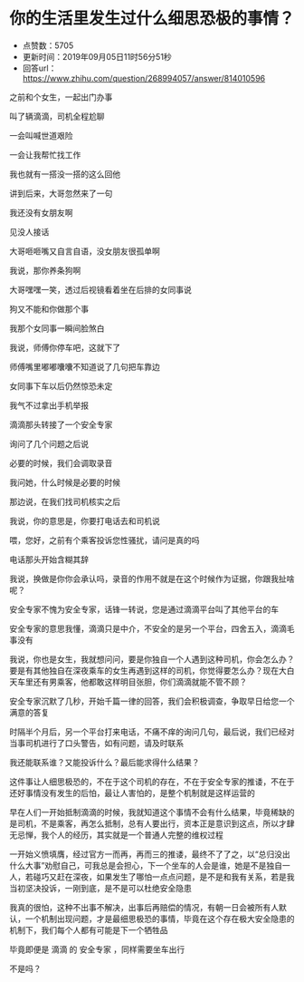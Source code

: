 # 你的生活里发生过什么细思恐极的事情？
- 点赞数：5705
- 更新时间：2019年09月05日11时56分51秒
- 回答url：https://www.zhihu.com/question/268994057/answer/814010596
<body>
 <p data-pid="EtkBSepG">之前和个女生，一起出门办事</p>
 <p data-pid="aeLpMOct">叫了辆滴滴，司机全程尬聊</p>
 <p data-pid="u69RCNQ2">一会叫喊世道艰险</p>
 <p data-pid="1Ki4Ze2K">一会让我帮忙找工作</p>
 <p data-pid="jLD_esX3">我也就有一搭没一搭的这么回他</p>
 <p data-pid="7sW8zTJr">讲到后来，大哥忽然来了一句</p>
 <p data-pid="BI0cQBix">我还没有女朋友啊</p>
 <p data-pid="erlyAHsi">见没人接话</p>
 <p data-pid="lW7MLhNV">大哥咂咂嘴又自言自语，没女朋友很孤单啊</p>
 <p data-pid="cUHC4HHi">我说，那你养条狗啊</p>
 <p data-pid="N-ndwfn8">大哥嘿嘿一笑，透过后视镜看着坐在后排的女同事说</p>
 <p data-pid="plmCN8mN">狗又不能和你做那个事</p>
 <p data-pid="-CpyrZo4">我那个女同事一瞬间脸煞白</p>
 <p data-pid="O7SHw-mJ">我说，师傅你停车吧，这就下了</p>
 <p data-pid="_pEDm1bW">师傅嘴里嘟嘟囔囔不知道说了几句把车靠边</p>
 <p data-pid="pJcgpoDF">女同事下车以后仍然惊恐未定</p>
 <p data-pid="Jn6y_z_p">我气不过拿出手机举报</p>
 <p data-pid="UiFMdvJq">滴滴那头转接了一个安全专家</p>
 <p data-pid="0js7RfeM">询问了几个问题之后说</p>
 <p data-pid="dj_Y_KIj">必要的时候，我们会调取录音</p>
 <p data-pid="4wSGrQeR">我问她，什么时候是必要的时候</p>
 <p data-pid="bOpZZyVN">那边说，在我们找司机核实之后</p>
 <p data-pid="8T4fEeLU">我说，你的意思是，你要打电话去和司机说</p>
 <p data-pid="JQ08i34R">喂，您好，之前有个乘客投诉您性骚扰，请问是真的吗</p>
 <p data-pid="XWi7XNQ1">电话那头开始含糊其辞</p>
 <p data-pid="AwtrsP01">我说，换做是你你会承认吗，录音的作用不就是在这个时候作为证据，你跟我扯啥呢？</p>
 <p data-pid="22Q09MIG">安全专家不愧为安全专家，话锋一转说，您是通过滴滴平台叫了其他平台的车</p>
 <p data-pid="Yv_pPCP1">安全专家的意思我懂，滴滴只是中介，不安全的是另一个平台，四舍五入，滴滴毛事没有</p>
 <p data-pid="wGEscI4x">我说，你也是女生，我就想问问，要是你独自一个人遇到这种司机，你会怎么办？要是有其他独自在深夜乘车的女生再遇到这样的司机，你觉得要怎么办？现在大白天车里还有男乘客，他都敢这样明目张胆，你们滴滴就能不管不顾？</p>
 <p data-pid="JQ4ZtqXZ">安全专家沉默了几秒，开始千篇一律的回答，我们会积极调查，争取早日给您一个满意的答复</p>
 <p data-pid="pdjTDAws">时隔半个月后，另一个平台打来电话，不痛不痒的询问几句，最后说，我们已经对当事司机进行了口头警告，如有问题，请及时联系</p>
 <p data-pid="9YqgkVdq">我还能联系谁？又能投诉什么？最后能求得什么结果？</p>
 <p data-pid="X8z2cJoN">这件事让人细思极恐的，不在于这个司机的存在，不在于安全专家的推诿，不在于还好事情没有发生的后怕，最让人害怕的，是整个机制就是这样运营的</p>
 <p data-pid="W-XbrpPC">早在人们一开始抵制滴滴的时候，我就知道这个事情不会有什么结果，毕竟稀缺的是司机，不是乘客，再怎么抵制，总有人要出行，资本正是意识到这点，所以才肆无忌惮，我个人的经历，其实就是一个普通人完整的维权过程</p>
 <p data-pid="u8XMgAYt">一开始义愤填膺，经过官方一而再，再而三的推诿，最终不了了之，以“总归没出什么大事”劝慰自己，可我总是会担心，下一个坐车的人会是谁，她是不是独自一人，若碰巧又赶在深夜，如果发生了哪怕一点点问题，是不是和我有关系，若是我当初坚决投诉，一刚到底，是不是可以杜绝安全隐患</p>
 <p data-pid="rgFeHZTB">我真的很怕，这种不出事不解决，出事后再赔偿的情况，有朝一日会被所有人默认，一个机制出现问题，才是最细思极恐的事情，毕竟在这个存在极大安全隐患的机制下，我们每个人都有可能是下一个牺牲品</p>
 <p data-pid="Mndsf5wj">毕竟即便是 滴滴 的 安全专家 ，同样需要坐车出行</p>
 <p data-pid="i7XAsKHa">不是吗？</p>
 <p></p>
</body>
